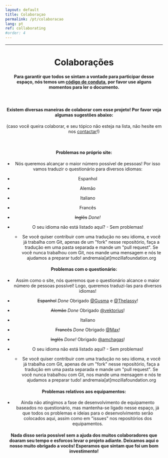 ```yaml
---
layout: default
title: Colaboraçao
permalink: /pt/colaboracao
lang: pt
ref: collaborating
#order: 4
---
```



---

<center><h1> Colaborações

<br>


#### Para garantir que todos se sintam a vontade para participar desse espaço, nós temos um [código de conduta](https://github.com/FOSH-following-demand/map_fosh_demand/blob/master/CODE_OF_CONDUCT.md), por favor use alguns momentos para ler o documento.

<br>


#### Existem diversas maneiras de colaborar com esse projeto! Por favor veja algumas sugestões abaixo:
(caso você queira colaborar, e seu tópico não esteja na lista, não hesite em nos [contactar](andremaia.chagas@gmail.com)!)

<br>

#### Problemas no próprio site:
- Nós queremos alcançar o maior número possível de pessoas! Por isso vamos traduzir o questionário para diversos idiomas:

 - Espanhol
 - Alemão
 - Italiano
 - Francês
 - ~~Inglês~~ *Done!*

 - O seu idioma não está listado aqui? - Sem problemas!
   - Se você quiser contribuir com uma tradução no seu idioma, e você já trabalha com Git, apenas de um "fork" nesse repositório, faça a tradução em uma pasta separada e mande um "pull request". Se você nunca trabalhou com Git, nos mande uma mensagem e nós te ajudamos a preparar tudo! andremaia[at]mozillafoundation.org

#### Problemas com o questionário:
- Assim como o site, nós queremos que o questionário alcance o maior número de pessoas possível! Logo, queremos traduzi-las para diversos idiomas!

 - ~~Espanhol~~ *Done* Obrigado [@Gusma](https://github.com/gusma) e [@Thelassy](https://github.com/Thelassy)!
 - ~~Alemão~~ *Done* Obrigado [@vektorius](https://github.com/vektorious)!
 - Italiano
 - ~~Francês~~ *Done* Obrigado [@Max](https://github.com/maxzimmer)!
 - ~~Inglês~~ *Done!* Obrigado [@amchagas](https://github.com/amchagas)!


 - O seu idioma não está listado aqui? - Sem problemas!
   - Se você quiser contribuir com uma tradução no seu idioma, e você já trabalha com Git, apenas de um "fork" nesse repositório, faça a tradução em uma pasta separada e mande um "pull request". Se você nunca trabalhou com Git, nos mande uma mensagem e nós te ajudamos a preparar tudo! andremaia[at]mozillafoundation.org

#### Problemas relativos aos equipamentos:
- Ainda não atingimos a fase de desenvolvimento de equipamento baseados no questionário, mas mantenha-se ligado nesse espaço, já que todos os problemas e ideias para o desenvolvimento serão colocados aqui, assim como em "issues" nos repositórios dos equipamentos.

#### Nada disso seria possível sem a ajuda dos muitos colaboradores que doaram seu tempo e esforcos levar o projeto adiante. Deixamos aqui o nosso muito obrigado a vocês! Esperamos que sintam que foi um bom investimento!

